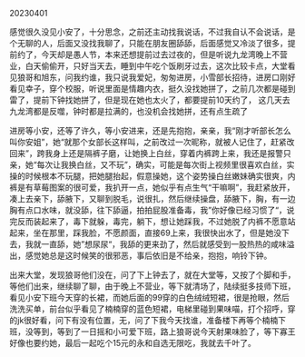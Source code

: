 20230401

感觉很久没见小安了，十分思念，之前还主动找我说话，不过我自认不会说话，是个无聊的人，后面又没找我聊了，只能在朋友圈舔舔，后面感觉又冷淡了很多，提前约了，今天却是愚人节，本来还想提前过去过夜的，但是听说九龙湾晚上不营业，白天偷偷开，只好当天去，睡到中午吃个饭刷牙过去，这次比较卡点，大堂看见狼哥和旭东，问我约谁，我只说我爱妃，匆匆进房，小雪部长招待，进房口刚好看见幸子，穿个校服，听说里面是情趣内衣，挺久没找她拼了，之前几次都是碰到雷了，提前下钟找她拼了，但是现在她也太火了，都要提前10天约了， 这几天去九龙湾都是反噬，钟时都是拉满的，也没机会找她拼，还有点生疏了

进房等小安，还等了许久，等小安进来，还是先抱抱，亲亲，我“刚才听部长怎么叫你安姐”，她“就那个女部长这样叫，之前改过一次昵称，就被人记住了，赶紧改回来”，跨我身上还是隔裤子磨，让她换上白丝，穿着内裤跨上来，我还是报警只亲，她“每次让我换白丝，又不玩”，确实，可能是每次街上视频里很喜欢白丝，实操的时候根本不玩腿，把她腿抬起，假意操她，这个姿势操白丝嫩妹确实很爽，内裤是有草莓图案的很可爱，我扒开一点，她似乎有点生气“干嘛啊”，我赶紧放开，凑上去亲下，舔腋下，又聊到脱毛，说很扎，然后继续操盘，舔腋下，胸，有一边胸有点口水味，就没舔，往下舔逼，拍拍屁股准备毒，我”你好像已经习惯了“，说完反而装起来了，毒下就躲，毒完，躺下，想让她踩我，不过她脱了内裤不愿意站起来，坐在那里，踩我脸，不愿颜面，直接69上来，我很快出水了，但是她没下去，我就一直舔，她”想尿尿“，我舔的更来劲了，然后就感受到一股热热的咸味溢出，感觉她总是这时候笑的很邪恶，事后依旧是不给亲，抱抱，响铃下钟。

出来大堂，发现狼哥他们没在，问了下上钟去了，就在大堂等，又按了个脚和手，等他们出来，继续聊了聊，由于晚上不营业，等下就清场了，陆续挺多技师下班，看见小安下班今天穿的长裙，而她后面的99穿的白色绒绒短裙，很是抢眼，然后洗洗买单，前台似乎看见了楠楠穿的蓝色短裙，电梯里碰到果味喵，打个招呼，穿的jk很好看，问下有没有位置，无，问了下我今天找谁，准备楼下再等个楠楠下班，没等到，等到了一日摇和小可爱下班，路上狼哥说今天射果味脸了，等下寡王好像也要约她，最后一起吃个15元的永和自选无限吃，我就去千叶了。

